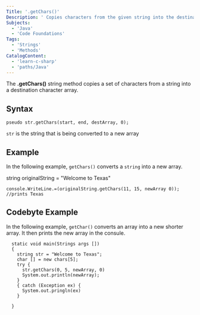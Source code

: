 ```yaml
---
Title: '.getChars()'
Description: ' Copies characters from the given string into the destination character array.'
Subjects:
  - 'Java'
  - 'Code Foundations'
Tags:
  - 'Strings'
  - 'Methods'
CatalogContent:
  - 'learn-c-sharp'
  - 'paths/Java'
---
```


The **.getChars()** string method copies a set of characters from a string into a destination character array. 

## Syntax

`pseudo
str.getChars(start, end, destArray, 0);
`

`str` is the string that is being converted to a new array 

## Example

In the following example, `getChars()` converts a `string` into a new array. 



string originalString = "Welcome to Texas"

`console.WriteLine.=(originalString.getChars(11, 15, newArray 0)); //prints Texas`

## Codebyte Example

In the following example, `getChar()` converts an array into a new shorter array. It then prints the new array in the consule. 


```class main {
  static void main(Strings args [])
  {
    string str = "Welcome to Texas";
    char [] = new chars[5];
    try {
      str.getChars(0, 5, newArray, 0)
      System.out.println(newArray);
    }
    { catch (Exception ex) {
      System.out.pringln(ex)
    }
    
  }
```

